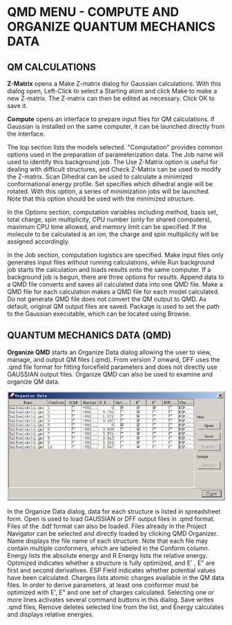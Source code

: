 # QMD MENU - COMPUTE AND ORGANIZE QUANTUM MECHANICS DATA

## QM CALCULATIONS

**Z-Matrix** opens a Make Z-matrix dialog for Gaussian calculations. With this dialog open, Left-Click to select a Starting atom and click Make to make a new Z-matrix. The Z-matrix can then be edited as necessary. Click OK to save it.

**Compute** opens an interface to prepare input files for QM calculations. If Gaussian is installed on the same computer, it can be launched directly from the interface. 

The top section lists the models selected. "Computation" provides common options used in the preparation of parameterization data.  The Job name will used to identify this background job. The Use Z-Matrix option is useful for dealing with difficult structures, and Check Z-Matrix can be used to modify the Z-matrix. Scan Dihedral can be used to calculate a minimized conformational energy profile. Set specifies which dihedral angle will be rotated. With this option, a series of minimization jobs will be launched. Note that this option should be used with the minimized structure. 

In the Options section, computation variables including method, basis set, total charge, spin multiplicity, CPU number (only for shared computers), maximum CPU time allowed, and memory limit can be specified. If the molecule to be calculated is an ion, the charge and spin multiplicity will be assigned accordingly.  

In the Job section, computation logistics are specified. Make input files only generates input files without running calculations, while Run background job starts the calculation and loads results onto the same computer. If a background job is begun, there are three options for results. Append data to a QMD file converts and saves all calculated data into one QMD file. Make a QMD file for each calculation makes a QMD file for each model calculated. Do not generate QMD file does not convert the QM output to QMD. As default, original QM output files are saved. Package is used to set the path to the Gaussian executable, which can be located using Browse. 

## QUANTUM MECHANICS DATA (QMD) 

**Organize QMD** starts an Organize Data dialog allowing the user to view, manage, and output QM files (.qmd). From version 7 onward, DFF uses the .qmd file format for fitting forcefield parameters and does not directly use GAUSSIAN output files. Organize QMD can also be used to examine and organize QM data.

![QMD table](image.png)

In the Organize Data dialog, data for each structure is listed in spreadsheet form. Open is used to load GAUSSIAN or DFF output files in .qmd format. Files of the .bdf format can also be loaded. Files already in the Project Navigator can be selected and directly loaded by clicking QMD Organizer. Name displays the file name of each structure. Note that each file may contain multiple conformers, which are labeled in the Conform column. Energy lists the absolute energy and R Energy lists the relative energy. Optimized indicates whether a structure is fully optimized, and E' , E"  are first and second derivatives. ESP Field indicates whether potential values have been calculated. Charges lists atomic charges available in the QM data files. In order to derive parameters, at least one conformer must be optimized with E', E" and one set of charges calculated. Selecting one or more lines activates several command buttons in this dialog. Save writes .qmd files, Remove deletes selected line from the list, and Energy calculates and displays relative energies.
